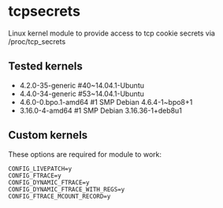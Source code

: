 # tcpsecrets
Linux kernel module to provide access to tcp cookie secrets via /proc/tcp_secrets

## Tested kernels
- 4.2.0-35-generic #40~14.04.1-Ubuntu 
- 4.4.0-34-generic #53~14.04.1-Ubuntu 
- 4.6.0-0.bpo.1-amd64 #1 SMP Debian 4.6.4-1~bpo8+1
- 3.16.0-4-amd64 #1 SMP Debian 3.16.36-1+deb8u1


## Custom kernels
These options are required for module to work:

```
CONFIG_LIVEPATCH=y
CONFIG_FTRACE=y
CONFIG_DYNAMIC_FTRACE=y
CONFIG_DYNAMIC_FTRACE_WITH_REGS=y
CONFIG_FTRACE_MCOUNT_RECORD=y
```

